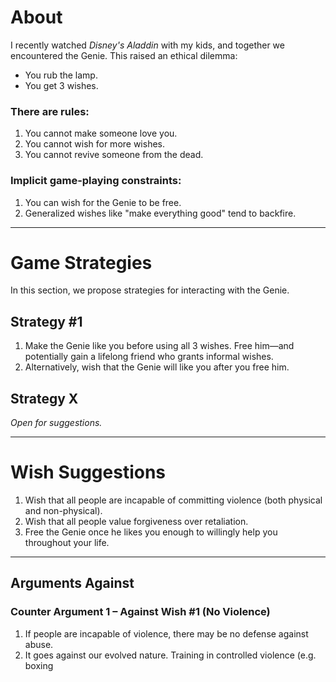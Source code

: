 # About

I recently watched *Disney's Aladdin* with my kids, and together we encountered the Genie. This raised an ethical dilemma:

- You rub the lamp.
- You get 3 wishes.

### There are rules:

1. You cannot make someone love you.  
2. You cannot wish for more wishes.  
3. You cannot revive someone from the dead.

### Implicit game-playing constraints:

1. You can wish for the Genie to be free.  
2. Generalized wishes like "make everything good" tend to backfire.

---

# Game Strategies

In this section, we propose strategies for interacting with the Genie.

## Strategy #1

1. Make the Genie like you before using all 3 wishes. Free him—and potentially gain a lifelong friend who grants informal wishes.  
2. Alternatively, wish that the Genie will like you after you free him.

## Strategy X

*Open for suggestions.*

---

# Wish Suggestions

1. Wish that all people are incapable of committing violence (both physical and non-physical).  
2. Wish that all people value forgiveness over retaliation.  
3. Free the Genie once he likes you enough to willingly help you throughout your life.

---

## Arguments Against

### Counter Argument 1 – Against Wish #1 (No Violence)

1. If people are incapable of violence, there may be no defense against abuse.  
2. It goes against our evolved nature. Training in controlled violence (e.g. boxing
